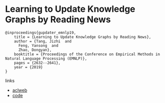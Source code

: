 # Learning to Update Knowledge Graphs by Reading News

```
@inproceedings{gupdater_emnlp19,
    title = {Learning to Update Knowledge Graphs by Reading News},
    author = {Tang, Jizhi  and
      Feng, Yansong  and
      Zhao, Dongyan},
    booktitle = {Proceedings of the Conference on Empirical Methods in Natural Language Processing (EMNLP)},
    pages = {2632--2641},
    year = {2019}
}
```

links
- [aclweb](https://www.aclweb.org/anthology/D19-1265/)
- [code](https://github.com/esddse/GUpdater)
